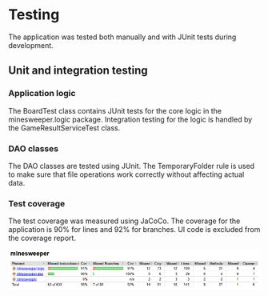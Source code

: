 # Testing

The application was tested both manually and with JUnit tests during development.

## Unit and integration testing

### Application logic

The BoardTest class contains JUnit tests for the core logic in the minesweeper.logic package. Integration testing for the logic is handled by the GameResultServiceTest class.

### DAO classes

The DAO classes are tested using JUnit. The TemporaryFolder rule is used to make sure that file operations work correctly without affecting actual data.

### Test coverage

The test coverage was measured using JaCoCo. The coverage for the application is 90% for lines and 92% for branches. UI code is excluded from the coverage report.

<img src="images/test_coverage.png">